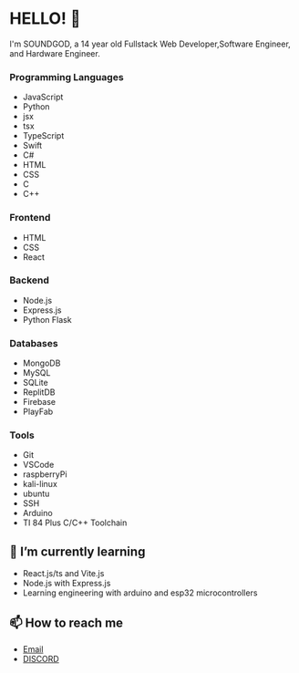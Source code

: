 # HELLO! 👋

I'm SOUNDGOD, a 14 year old Fullstack Web Developer,Software Engineer, and Hardware Engineer.

### Programming Languages
- JavaScript
- Python
- jsx
- tsx
- TypeScript
- Swift
- C#
- HTML
- CSS
- C
- C++

### Frontend
- HTML
- CSS
- React

### Backend
- Node.js
- Express.js
- Python Flask

### Databases
- MongoDB
- MySQL
- SQLite
- ReplitDB
- Firebase
- PlayFab

### Tools
- Git
- VSCode
- raspberryPi
- kali-linux
- ubuntu
- SSH
- Arduino
- TI 84 Plus C/C++ Toolchain

## 🌱 I’m currently learning
- React.js/ts and Vite.js
- Node.js with Express.js
- Learning engineering with arduino and esp32 microcontrollers

## 📫 How to reach me
- [Email](mailto:cbysket@gmail.com)
- [DISCORD](https://discord.com/users/1189624341302882487)

